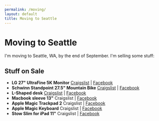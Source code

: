 ```yaml
---
permalink: /moving/
layout: default
title: Moving to Seattle
---
```



# Moving to Seattle

I'm moving to Seattle, WA, by the end of September. I'm selling some stuff:

## Stuff on Sale

- **LG 27" UltraFine 5K Monitor** [Craigslist](https://rochester.craigslist.org/ele/d/rochester-lg-27-ultrafine-5k-monitor/7524745413.html) | [Facebook](https://www.facebook.com/marketplace/item/437392961687867/)
- **Schwinn Standpoint 27.5" Mountain Bike** [Craigslist](https://rochester.craigslist.org/bik/d/rochester-schwinn-standpoint-275/7524805279.html) | [Facebook](https://www.facebook.com/marketplace/item/724734665292631/)
- **L-Shaped desk** [Craigslist](https://rochester.craigslist.org/fuo/d/rochester-shaped-desk/7525233515.html) | [Facebook](https://www.facebook.com/marketplace/item/822738572244747/)
- **Macbook sleeve 13"** Craigslist | [Facebook](https://www.facebook.com/marketplace/item/1439046243236061/)
- **Apple Magic Trackpad 2** Craigslist | [Facebook](https://www.facebook.com/marketplace/item/318007513847898/)
- **Apple Magic Keyboard** Craigslist | [Facebook](https://www.facebook.com/marketplace/item/622274359265466/)
- **Stow Slim for iPad 11"** Craigslist | [Facebook](https://www.facebook.com/marketplace/item/1729154267444238/)
